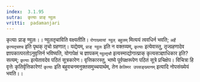 ```yaml
---
index:  3.1.95
sutra:  कृत्याः प्राङ् ण्वुलः
vritti:  padamanjari
---
```


कृत्याः प्राङ् ण्वुलः।। ण्वुलतृचाविति वक्ष्यतीति। `रोगाख्यायां ण्वुल् बहुलम्` मित्ययं त्ववधिर्न भवति; `अर्हे कृत्यतृचश्च` इति पृथक् तृचो ग्रहणात्। यद्येवम्, `प्राङ् ण्वुलः` इति न वक्तव्यम्, `कृत्याः` इत्येवास्तु, तृज्ग्रहणादेव ज्ञापकात्परतोऽनुवृत्तिर्न भविष्यति, योगापेक्षं च ज्ञापकम् `ण्वुल्तृचौ` इत्यस्माद्योगात्प्राक् कृत्यसञ्ज्ञाधिकार इति? सत्यम्; `कृत्याः` इत्येतावदेव पठितं सूत्रकारेण। वृत्तिकारस्तु, भाष्ये पूर्वपक्षरूपेण पठितं सूत्रे प्रचिक्षेप। विचित्रा हि वृत्तेः कृतिर्वृत्तिकारेण! `कृत्याः` इति बहुवचनमनुक्तसमुच्चयार्थम्, तेन `केलिमर उपसङ्ख्यानम्` इत्यादि नोपसंख्येयं भवति।।
